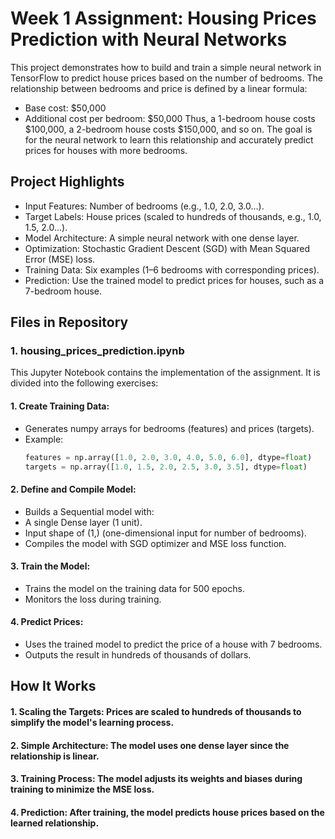 # Week 1 Assignment: Housing Prices Prediction with Neural Networks
This project demonstrates how to build and train a simple neural network in TensorFlow to predict house prices based on the number of bedrooms. The relationship between bedrooms and price is defined by a linear formula:

- Base cost: $50,000
- Additional cost per bedroom: $50,000
Thus, a 1-bedroom house costs $100,000, a 2-bedroom house costs $150,000, and so on. The goal is for the neural network to learn this relationship and accurately predict prices for houses with more bedrooms.

## Project Highlights
- Input Features: Number of bedrooms (e.g., 1.0, 2.0, 3.0...).
- Target Labels: House prices (scaled to hundreds of thousands, e.g., 1.0, 1.5, 2.0...).
- Model Architecture: A simple neural network with one dense layer.
- Optimization: Stochastic Gradient Descent (SGD) with Mean Squared Error (MSE) loss.
- Training Data: Six examples (1–6 bedrooms with corresponding prices).
- Prediction: Use the trained model to predict prices for houses, such as a 7-bedroom house.
 
## Files in Repository
### 1. housing_prices_prediction.ipynb
This Jupyter Notebook contains the implementation of the assignment. It is divided into the following exercises:
 #### 1. Create Training Data:
  - Generates numpy arrays for bedrooms (features) and prices (targets).
  - Example:
    ```python
    features = np.array([1.0, 2.0, 3.0, 4.0, 5.0, 6.0], dtype=float)
    targets = np.array([1.0, 1.5, 2.0, 2.5, 3.0, 3.5], dtype=float)
    ```
 #### 2. Define and Compile Model:
  - Builds a Sequential model with:
   - A single Dense layer (1 unit).
   - Input shape of (1,) (one-dimensional input for number of bedrooms).
  - Compiles the model with SGD optimizer and MSE loss function.
 #### 3. Train the Model:
 - Trains the model on the training data for 500 epochs.
 - Monitors the loss during training.
 #### 4. Predict Prices:
 - Uses the trained model to predict the price of a house with 7 bedrooms.
 - Outputs the result in hundreds of thousands of dollars.

## How It Works
#### 1. Scaling the Targets: Prices are scaled to hundreds of thousands to simplify the model's learning process.
#### 2. Simple Architecture: The model uses one dense layer since the relationship is linear.
#### 3. Training Process: The model adjusts its weights and biases during training to minimize the MSE loss.
#### 4. Prediction: After training, the model predicts house prices based on the learned relationship.

